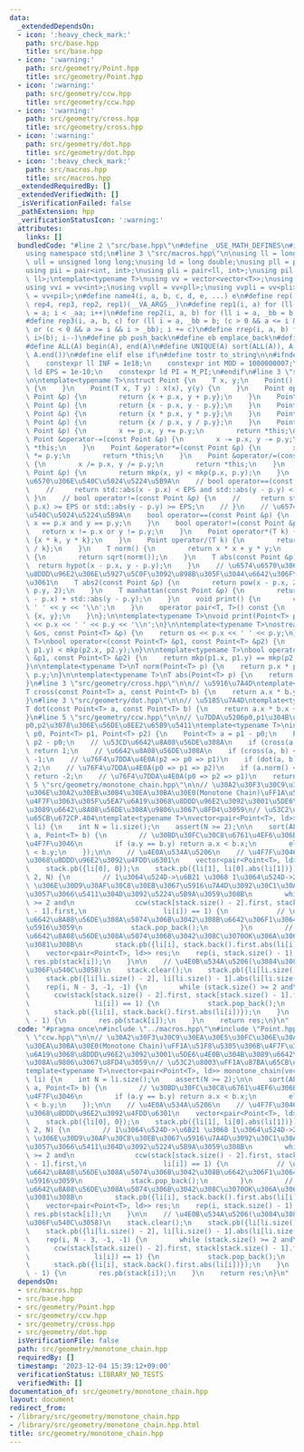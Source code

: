 ```yaml
---
data:
  _extendedDependsOn:
  - icon: ':heavy_check_mark:'
    path: src/base.hpp
    title: src/base.hpp
  - icon: ':warning:'
    path: src/geometry/Point.hpp
    title: src/geometry/Point.hpp
  - icon: ':warning:'
    path: src/geometry/ccw.hpp
    title: src/geometry/ccw.hpp
  - icon: ':warning:'
    path: src/geometry/cross.hpp
    title: src/geometry/cross.hpp
  - icon: ':warning:'
    path: src/geometry/dot.hpp
    title: src/geometry/dot.hpp
  - icon: ':heavy_check_mark:'
    path: src/macros.hpp
    title: src/macros.hpp
  _extendedRequiredBy: []
  _extendedVerifiedWith: []
  _isVerificationFailed: false
  _pathExtension: hpp
  _verificationStatusIcon: ':warning:'
  attributes:
    links: []
  bundledCode: "#line 2 \"src/base.hpp\"\n#define _USE_MATH_DEFINES\n#include <bits/stdc++.h>\n\
    using namespace std;\n#line 3 \"src/macros.hpp\"\n\nusing ll = long long;\nusing\
    \ ull = unsigned long long;\nusing ld = long double;\nusing pll = pair<ll, ll>;\n\
    using pii = pair<int, int>;\nusing pli = pair<ll, int>;\nusing pil = pair<int,\
    \ ll>;\ntemplate<typename T>\nusing vv = vector<vector<T>>;\nusing vvl = vv<ll>;\n\
    using vvi = vv<int>;\nusing vvpll = vv<pll>;\nusing vvpli = vv<pli>;\nusing vvpil\
    \ = vv<pil>;\n#define name4(i, a, b, c, d, e, ...) e\n#define rep(...) name4(__VA_ARGS__,\
    \ rep4, rep3, rep2, rep1)(__VA_ARGS__)\n#define rep1(i, a) for (ll i = 0, _aa\
    \ = a; i < _aa; i++)\n#define rep2(i, a, b) for (ll i = a, _bb = b; i < _bb; i++)\n\
    #define rep3(i, a, b, c) for (ll i = a, _bb = b; (c > 0 && a <= i && i < _bb)\
    \ or (c < 0 && a >= i && i > _bb); i += c)\n#define rrep(i, a, b) for (ll i=(a);\
    \ i>(b); i--)\n#define pb push_back\n#define eb emplace_back\n#define mkp make_pair\n\
    #define ALL(A) begin(A), end(A)\n#define UNIQUE(A) sort(ALL(A)), A.erase(unique(ALL(A)),\
    \ A.end())\n#define elif else if\n#define tostr to_string\n\n#ifndef CONSTANTS\n\
    \    constexpr ll INF = 1e18;\n    constexpr int MOD = 1000000007;\n    constexpr\
    \ ld EPS = 1e-10;\n    constexpr ld PI = M_PI;\n#endif\n#line 3 \"src/geometry/Point.hpp\"\
    \n\ntemplate<typename T>\nstruct Point {\n    T x, y;\n    Point() : x(0), y(0)\
    \ {\n    }\n    Point(T x, T y) : x(x), y(y) {\n    }\n    Point operator+(const\
    \ Point &p) {\n        return {x + p.x, y + p.y};\n    }\n    Point operator-(const\
    \ Point &p) {\n        return {x - p.x, y - p.y};\n    }\n    Point operator*(const\
    \ Point &p) {\n        return {x * p.x, y * p.y};\n    }\n    Point operator/(const\
    \ Point &p) {\n        return {x / p.x, y / p.y};\n    }\n    Point &operator+=(const\
    \ Point &p) {\n        x += p.x, y += p.y;\n        return *this;\n    }\n   \
    \ Point &operator-=(const Point &p) {\n        x -= p.x, y -= p.y;\n        return\
    \ *this;\n    }\n    Point &operator*=(const Point &p) {\n        x *= p.x, y\
    \ *= p.y;\n        return *this;\n    }\n    Point &operator/=(const Point &p)\
    \ {\n        x /= p.x, y /= p.y;\n        return *this;\n    }\n    bool operator<(const\
    \ Point &p) {\n        return mkp(x, y) < mkp(p.x, p.y);\n    }\n    // \u5B9F\
    \u6570\u306E\u540C\u5024\u5224\u5B9A\n    // bool operator==(const Point &p) {\n\
    \    //     return std::abs(x - p.x) < EPS and std::abs(y - p.y) < EPS;\n    //\
    \ }\n    // bool operator!=(const Point &p) {\n    //     return std::abs(x -\
    \ p.x) >= EPS or std::abs(y - p.y) >= EPS;\n    // }\n    // \u6574\u6570\u306E\
    \u540C\u5024\u5224\u5B9A\n    bool operator==(const Point &p) {\n        return\
    \ x == p.x and y == p.y;\n    }\n    bool operator!=(const Point &p) {\n     \
    \   return x != p.x or y != p.y;\n    }\n    Point operator*(T k) {\n        return\
    \ {x * k, y * k};\n    }\n    Point operator/(T k) {\n        return {x / k, y\
    \ / k};\n    }\n    T norm() {\n        return x * x + y * y;\n    }\n    T abs()\
    \ {\n        return sqrt(norm());\n    }\n    T abs(const Point &p) {\n      \
    \  return hypot(x - p.x, y - p.y);\n    }\n    // \u6574\u6570\u306E\u307E\u307E\
    \u8DDD\u96E2\u306E\u5927\u5C0F\u3092\u898B\u305F\u3044\u6642\u306F\u3053\u3063\
    \u3061\n    T abs2(const Point &p) {\n        return pow(x - p.x, 2) + pow(y -\
    \ p.y, 2);\n    }\n    T manhattan(const Point &p) {\n        return std::abs(x\
    \ - p.x) + std::abs(y - p.y);\n    }\n    void print() {\n        cout << x <<\
    \ ' ' << y << '\\n';\n    }\n    operator pair<T, T>() const {\n        return\
    \ {x, y};\n    }\n};\n\ntemplate<typename T>\nvoid print(Point<T> p) {\n    cout\
    \ << p.x << ' ' << p.y << '\\n';\n}\n\ntemplate<typename T>\nostream &operator<<(ostream\
    \ &os, const Point<T> &p) {\n    return os << p.x << ' ' << p.y;\n}\n\ntemplate<typename\
    \ T>\nbool operator<(const Point<T> &p1, const Point<T> &p2) {\n    return mkp(p1.x,\
    \ p1.y) < mkp(p2.x, p2.y);\n}\n\ntemplate<typename T>\nbool operator==(const Point<T>\
    \ &p1, const Point<T> &p2) {\n    return mkp(p1.x, p1.y) == mkp(p2.x, p2.y);\n\
    }\n\ntemplate<typename T>\nT norm(Point<T> p) {\n    return p.x * p.x + p.y *\
    \ p.y;\n}\n\ntemplate<typename T>\nT abs(Point<T> p) {\n    return sqrt(norm(p));\n\
    }\n#line 3 \"src/geometry/cross.hpp\"\n\n// \u5916\u7A4D\ntemplate<typename T>\n\
    T cross(const Point<T> a, const Point<T> b) {\n    return a.x * b.y - a.y * b.x;\n\
    }\n#line 3 \"src/geometry/dot.hpp\"\n\n// \u5185\u7A4D\ntemplate<typename T>\n\
    T dot(const Point<T> a, const Point<T> b) {\n    return a.x * b.x + a.y * b.y;\n\
    }\n#line 5 \"src/geometry/ccw.hpp\"\n\n// \u7DDA\u5206p0,p1\u304B\u3089\u7DDA\u5206\
    p0,p2\u3078\u306E\u56DE\u8EE2\u65B9\u5411\ntemplate<typename T>\nint ccw(Point<T>\
    \ p0, Point<T> p1, Point<T> p2) {\n    Point<T> a = p1 - p0;\n    Point<T> b =\
    \ p2 - p0;\n    // \u53CD\u6642\u8A08\u56DE\u308A\n    if (cross(a, b) > EPS)\
    \ return 1;\n    // \u6642\u8A08\u56DE\u308A\n    if (cross(a, b) < -EPS) return\
    \ -1;\n    // \u76F4\u7DDA\u4E0A(p2 => p0 => p1)\n    if (dot(a, b) < -EPS) return\
    \ 2;\n    // \u76F4\u7DDA\u4E0A(p0 => p1 => p2)\n    if (a.norm() < b.norm())\
    \ return -2;\n    // \u76F4\u7DDA\u4E0A(p0 => p2 => p1)\n    return 0;\n}\n#line\
    \ 5 \"src/geometry/monotone_chain.hpp\"\n\n// \u30A2\u30F3\u30C9\u30EA\u30E5\u30FC\
    \u306E\u30A2\u30EB\u30B4\u30EA\u30BA\u30E0(Monotone Chain)\uFF1A\u51F8\u5305\u306B\
    \u4F7F\u3063\u305F\u5EA7\u6A19\u3068\u8DDD\u96E2\u3092\u3001\u5DE6\u4E0B\u304B\
    \u3089\u6642\u8A08\u56DE\u308A\u9806\u3067\u8FD4\u3059\n// \u53C2\u8003\uFF1A\u87BA\
    \u65CB\u672CP.404\ntemplate<typename T>\nvector<pair<Point<T>, ld>> monotone_chain(vector<Point<T>>\
    \ li) {\n    int N = li.size();\n    assert(N >= 2);\n\n    sort(ALL(li), [](Point<T>\
    \ a, Point<T> b) {\n        // \u30BD\u30FC\u30C8\u6761\u4EF6\u306Bx,y\u4E21\u65B9\
    \u4F7F\u3046\n        if (a.y == b.y) return a.x < b.x;\n        else return a.y\
    \ < b.y;\n    });\n\n    // \u4E0A\u534A\u5206\n    // \u4F7F\u3046\u5EA7\u6A19\
    \u3068\u8DDD\u96E2\u3092\u4FDD\u6301\n    vector<pair<Point<T>, ld>> stack;\n\
    \    stack.pb({li[0], 0});\n    stack.pb({li[1], li[0].abs(li[1])});\n    rep(i,\
    \ 2, N) {\n        // 1\u3064\u524D->\u6B21 \u3068 1\u3064\u524D->2\u3064\u524D\
    \ \u306E\u30D9\u30AF\u30C8\u30EB\u3067\u5916\u7A4D\u3092\u30C1\u30A7\u30C3\u30AF\
    \u3057\u3066\u5411\u304D\u3092\u5224\u5B9A\u3059\u308B\n        while (stack.size()\
    \ >= 2 and\n               ccw(stack[stack.size() - 2].first, stack[stack.size()\
    \ - 1].first,\n                   li[i]) == 1) {\n            // \u6B21\u304C\u53CD\
    \u6642\u8A08\u56DE\u308A\u5074\u306B\u3042\u308B\u6642\u306F1\u3064\u524D\u3092\
    \u5916\u3059\n            stack.pop_back();\n        }\n        // \u6B21\u304C\
    \u6642\u8A08\u56DE\u308A\u5074\u306B\u3042\u308C\u3070OK\u306A\u306E\u3067\u9032\
    \u3081\u308B\n        stack.pb({li[i], stack.back().first.abs(li[i])});\n    }\n\
    \    vector<pair<Point<T>, ld>> res;\n    rep(i, stack.size() - 1) {\n       \
    \ res.pb(stack[i]);\n    }\n\n    // \u4E0B\u534A\u5206(\u3084\u308B\u3053\u3068\
    \u306F\u540C\u3058)\n    stack.clear();\n    stack.pb({li[li.size() - 1], 0});\n\
    \    stack.pb({li[li.size() - 2], li[li.size() - 1].abs(li[li.size() - 2])});\n\
    \    rep(i, N - 3, -1, -1) {\n        while (stack.size() >= 2 and\n         \
    \      ccw(stack[stack.size() - 2].first, stack[stack.size() - 1].first,\n   \
    \                li[i]) == 1) {\n            stack.pop_back();\n        }\n  \
    \      stack.pb({li[i], stack.back().first.abs(li[i])});\n    }\n    rep(i, stack.size()\
    \ - 1) {\n        res.pb(stack[i]);\n    }\n    return res;\n}\n"
  code: "#pragma once\n#include \"../macros.hpp\"\n#include \"Point.hpp\"\n#include\
    \ \"ccw.hpp\"\n\n// \u30A2\u30F3\u30C9\u30EA\u30E5\u30FC\u306E\u30A2\u30EB\u30B4\
    \u30EA\u30BA\u30E0(Monotone Chain)\uFF1A\u51F8\u5305\u306B\u4F7F\u3063\u305F\u5EA7\
    \u6A19\u3068\u8DDD\u96E2\u3092\u3001\u5DE6\u4E0B\u304B\u3089\u6642\u8A08\u56DE\
    \u308A\u9806\u3067\u8FD4\u3059\n// \u53C2\u8003\uFF1A\u87BA\u65CB\u672CP.404\n\
    template<typename T>\nvector<pair<Point<T>, ld>> monotone_chain(vector<Point<T>>\
    \ li) {\n    int N = li.size();\n    assert(N >= 2);\n\n    sort(ALL(li), [](Point<T>\
    \ a, Point<T> b) {\n        // \u30BD\u30FC\u30C8\u6761\u4EF6\u306Bx,y\u4E21\u65B9\
    \u4F7F\u3046\n        if (a.y == b.y) return a.x < b.x;\n        else return a.y\
    \ < b.y;\n    });\n\n    // \u4E0A\u534A\u5206\n    // \u4F7F\u3046\u5EA7\u6A19\
    \u3068\u8DDD\u96E2\u3092\u4FDD\u6301\n    vector<pair<Point<T>, ld>> stack;\n\
    \    stack.pb({li[0], 0});\n    stack.pb({li[1], li[0].abs(li[1])});\n    rep(i,\
    \ 2, N) {\n        // 1\u3064\u524D->\u6B21 \u3068 1\u3064\u524D->2\u3064\u524D\
    \ \u306E\u30D9\u30AF\u30C8\u30EB\u3067\u5916\u7A4D\u3092\u30C1\u30A7\u30C3\u30AF\
    \u3057\u3066\u5411\u304D\u3092\u5224\u5B9A\u3059\u308B\n        while (stack.size()\
    \ >= 2 and\n               ccw(stack[stack.size() - 2].first, stack[stack.size()\
    \ - 1].first,\n                   li[i]) == 1) {\n            // \u6B21\u304C\u53CD\
    \u6642\u8A08\u56DE\u308A\u5074\u306B\u3042\u308B\u6642\u306F1\u3064\u524D\u3092\
    \u5916\u3059\n            stack.pop_back();\n        }\n        // \u6B21\u304C\
    \u6642\u8A08\u56DE\u308A\u5074\u306B\u3042\u308C\u3070OK\u306A\u306E\u3067\u9032\
    \u3081\u308B\n        stack.pb({li[i], stack.back().first.abs(li[i])});\n    }\n\
    \    vector<pair<Point<T>, ld>> res;\n    rep(i, stack.size() - 1) {\n       \
    \ res.pb(stack[i]);\n    }\n\n    // \u4E0B\u534A\u5206(\u3084\u308B\u3053\u3068\
    \u306F\u540C\u3058)\n    stack.clear();\n    stack.pb({li[li.size() - 1], 0});\n\
    \    stack.pb({li[li.size() - 2], li[li.size() - 1].abs(li[li.size() - 2])});\n\
    \    rep(i, N - 3, -1, -1) {\n        while (stack.size() >= 2 and\n         \
    \      ccw(stack[stack.size() - 2].first, stack[stack.size() - 1].first,\n   \
    \                li[i]) == 1) {\n            stack.pop_back();\n        }\n  \
    \      stack.pb({li[i], stack.back().first.abs(li[i])});\n    }\n    rep(i, stack.size()\
    \ - 1) {\n        res.pb(stack[i]);\n    }\n    return res;\n}\n"
  dependsOn:
  - src/macros.hpp
  - src/base.hpp
  - src/geometry/Point.hpp
  - src/geometry/ccw.hpp
  - src/geometry/cross.hpp
  - src/geometry/dot.hpp
  isVerificationFile: false
  path: src/geometry/monotone_chain.hpp
  requiredBy: []
  timestamp: '2023-12-04 15:39:12+09:00'
  verificationStatus: LIBRARY_NO_TESTS
  verifiedWith: []
documentation_of: src/geometry/monotone_chain.hpp
layout: document
redirect_from:
- /library/src/geometry/monotone_chain.hpp
- /library/src/geometry/monotone_chain.hpp.html
title: src/geometry/monotone_chain.hpp
---
```

